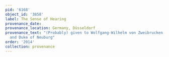 ```yaml
---
pid: '6168'
object_id: '3858'
label: The Sense of Hearing
provenance_date:
provenance_location: Germany, Düsseldorf
provenance_text: "(Probably) given to Wolfgang-Wilhelm von Zweibrucken, Count Palatine
  and Duke of Neuburg"
order: '2014'
collection: provenance
---
```

